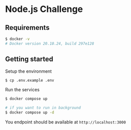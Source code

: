 # Node.js Challenge

## Requirements
```sh
$ docker -v
# Docker version 20.10.24, build 297e128
```

## Getting started
Setup the environment
```sh
$ cp .env.example .env
```

Run the services
```sh
$ docker compose up

# if you want to run in background
$ docker compose up -d
```

You endpoint should be available at `http://localhost:3000`
